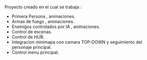 Proyecto creado en el cual se trabaja : 
- Primera Persona , animaciones. 
- Armas de fuego , animaciones. 
- Enemigos controlados por IA , animaciones. 
- Control de escenas. 
- Control de HUB.
- Integracion minimapa con camara TOP-DOWN y seguimiento del personaje principal.
- Control menu principal.
